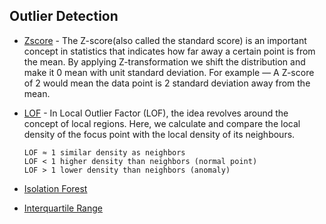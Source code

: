 ## Outlier Detection

- [Zscore](https://github.com/tb-rules10/Data-Science/blob/main/Outlier%20Detection/Zscore.py) - The Z-score(also called the standard score) is an important concept in statistics that indicates how far away a certain point is from the mean. By applying Z-transformation we shift the distribution and make it 0 mean with unit standard deviation. For example — A Z-score of 2 would mean the data point is 2 standard deviation away from the mean.

- [LOF](https://github.com/tb-rules10/Data-Science/blob/main/Outlier%20Detection/LOF.py) - In Local Outlier Factor (LOF), the idea revolves around the concept of local regions. Here, we calculate and compare the local density of the focus point with the local density of its neighbours.

     `LOF ≈ 1 similar density as neighbors` <br>
     `LOF < 1 higher density than neighbors (normal point)` <br>
     `LOF > 1 lower density than neighbors (anomaly)` <br>

- [Isolation Forest]()

- [Interquartile Range](https://github.com/tb-rules10/Data-Science/blob/main/Outlier%20Detection/IQR.py)
